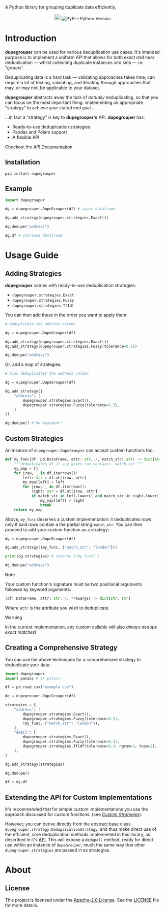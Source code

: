 A Python library for grouping duplicate data efficiently.

<p align="center">
<a href="https://pypi.python.org/pypi/dupegrouper"><img height="20" alt="PyPI Version" src="https://img.shields.io/pypi/v/dupegrouper"></a>
<img alt="PyPI - Python Version" src="https://img.shields.io/pypi/pyversions/dupegrouper">
</p>

# Introduction

**dupegrouper** can be used for various deduplication use cases. It's intended purpose is to implement a uniform API that allows for both exact *and* near deduplication — whilst collecting duplicate instances into sets — i.e. "groups".

Deduplicating data is a hard task — validating approaches takes time, can require a lot of testing, validating, and iterating through approaches that may, or may not, be applicable to your dataset.

**dupegrouper** abstracts away the task of *actually* deduplicating, so that you can focus on the most important thing: implementing an appropriate "strategy" to achieve your stated end goal ...

...In fact a "strategy" is key to **dupegrouper's** API. **dupegrouper** has:

- Ready-to-use deduplication strategies
- Pandas and Polars support
- A flexible API

Checkout the [API Documentation](https://victorautonell-oiry.me/dupegrouper/dupegrouper.html).


## Installation


```shell
pip install dupegrouper
```

## Example

```python
import dupegrouper

dg = dupegrouper.DupeGrouper(df) # input dataframe

dg.add_strategy(dupegrouper.strategies.Exact())

dg.dedupe("address")

dg.df # retrieve dataframe
```

# Usage Guide

## Adding Strategies

**dupegrouper** comes with ready-to-use deduplication strategies:
- `dupegrouper.strategies.Exact`
- `dupegrouper.strategies.Fuzzy`
- `dupegrouper.strategies.TfIdf`

You can then add these in the order you want to apply them:

```python
# Deduplicate the address column

dg = dupegrouper.DupeGrouper(df)

dg.add_strategy(dupegrouper.strategies.Exact())
dg.add_strategy(dupegrouper.strategies.Fuzzy(tolerance=0.3))

dg.dedupe("address")
```

Or, add a map of strategies:

```python
# Also deduplicates the address column

dg = dupegrouper.DupeGrouper(df)

dg.add_strategy({
    "address": [
        dupegrouper.strategies.Exact(),
        dupegrouper.strategies.Fuzzy(tolerance=0.3),
    ]
})

dg.dedupe() # No Argument!
```

## Custom Strategies

An insance of `dupegrouper.DupeGrouper` can accept custom functions too.

```python
def my_func(df: pd.DataFrame, attr: str, /, match_str: str) -> dict[str, str]:
    """deduplicates df if any given row contains `match_str`"""
    my_map = {}
    for irow, _ in df.iterrows():
        left: str = df.at[irow, attr]
        my_map[left] = left
        for jrow, _ in df.iterrows():
            right: str = df.at[jrow, attr]
            if match_str in left.lower() and match_str in right.lower():
                my_map[left] = right
                break
    return my_map
```

Above, `my_func` deserves a custom implementation: it deduplicates rows only if said rows contain a the partial string `match_str`. You can then proceed to add your custom function as a strategy:

```python
dg = dupegrouper.DupeGrouper(df)

dg.add_strategy((my_func, {"match_str": "london"}))

print(dg.strategies) # returns ("my_func",)

dg.dedupe("address")
```

> [!NOTE]
> Your custom function's signature must be two positional arguments followed by keyword arguments:
> 
> ```python
> (df: DataFrame, attr: str, /, **kwargs) -> dict[str, str]
> ```
>
> Where `attr` is the attribute you wish to deduplicate.

> [!WARNING]
> In the current implementation, any custom callable will also *always dedupe exact matches!*

## Creating a Comprehensive Strategy

You can use the above techniques for a comprehensive strategy to deduplicate your data:

```python
import dupegrouper
import pandas # or polars

df = pd.read_csv("example.csv")

dg = dupegrouper.DupeGrouper(df)

strategies = {
    "address": [
        dupegrouper.strategies.Exact(),
        dupegrouper.strategies.Fuzzy(tolerance=0.5),
        (my_func, {"match_str": "london"}),
    ],
    "email": [
        dupegrouper.strategies.Exact(),
        dupegrouper.strategies.Fuzzy(tolerance=0.3),
        dupegrouper.strategies.TfIdf(tolerance=0.4, ngram=3, topn=2),
    ],
}

dg.add_strategy(strategies)

dg.dedupe()

df = dg.df
```

## Extending the API for Custom Implementations
It's recommended that for simple custom implementations you use the approach discussed for custom functions. (see [*Custom Strategies*](#custom-strategies)).

However, you can derive directly from the abstract base class `dupegrouper.strategy.DeduplicationStrategy`, and thus make direct use of the efficient, core deduplication methods implemented in this library, as described in it's [API](./dupegrouper/strategy.html#DeduplicationStrategy). This will expose a `dedupe()` method, ready for direct use within an instance of `DupeGrouper`, much the same way that other `dupegrouper.strategies` are passed in as strategies.

# About

## License
This project is licensed under the [Apache-2.0 License](https://www.apache.org/licenses/LICENSE-2.0.html). See the [LICENSE](LICENSE) file for more details.